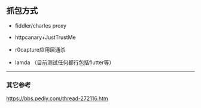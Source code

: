 

## 抓包方式


- fiddler/charles proxy


- httpcanary+JustTrustMe


- r0capture应用层通杀


- lamda  （目前测试任何都行包括flutter等）




----

### 其它参考

https://bbs.pediy.com/thread-272116.htm








